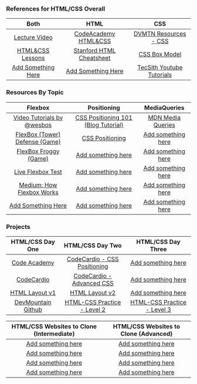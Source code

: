 ### References for HTML/CSS Overall
|                                 Both                                 |                                     HTML                                     |                                        CSS                                    |
|                  :-------------------------------:                   |                        :-----------------------------:                       |                               :-----------------:                             |
| <a target="_blank" href="https://goo.gl/owj3NU">Lecture Video</a>    | <a target="_blank" href="https://goo.gl/zAMbW9">CodeAcademy HTML&CSS</a>     | <a target="_blank" href="https://goo.gl/lylKUs">DVMTN Resources - CSS</a>     |
| <a target="_blank" href="https://goo.gl/TtHhnu">HTML&CSS Lessons</a> | <a target="_blank" href="https://goo.gl/rzvxeQ">Stanford HTML Cheatsheet</a> | <a target="_blank" href="https://goo.gl/OWc1l8">CSS Box Model</a>             |
| <a target="_blank" href="#">Add Something Here</a>                   | <a target="_blank" href="#">Add Something Here</a>                           | <a target="_blank" href="https://goo.gl/gIDAzH">TecSith Youtube Tutorials</a> |


### Resources By Topic

|                                          Flexbox                                       |                                         Positioning                                     |                               MediaQueries                            |
|                                      :-------------:                                   |                                :---------------------------:                            |                            :----------------:                         |
| <a target="_blank" href="https://flexbox.io">Video Tutorials by @wesbos</a>            | <a target="_blank" href="https://goo.gl/9DLLfD">CSS Positioning 101 (Blog Tutorial)</a> | <a target="_blank" href="https://goo.gl/ro67wP">MDN Media Queries</a> |
| <a target="_blank" href="http://flexboxdefense.com">FlexBox (Tower) Defense (Game)</a> | <a target="_blank" href="https://goo.gl/BjFiVO">CSS Positioning</a>                     | <a target="_blank" href="#">Add something here</a>                    |
| <a target="_blank" href="http://flexboxfroggy.com">FlexBox Froggy (Game)</a>           | <a target="_blank" href="#">Add something here</a>                                      | <a target="_blank" href="#">Add something here</a>                    |
| <a target="_blank" href="https://flexbox.help/">Live Flexbox Test</a>                  | <a target="_blank" href="#">Add something here</a>                                      | <a target="_blank" href="#">Add something here</a>                    |
| <a target="_blank" href="https://goo.gl/k8zdZ9">Medium: How Flexbox Works</a>          | <a target="_blank" href="#">Add something here</a>                                      | <a target="_blank" href="#">Add something here</a>                    |
| <a target="_blank" href="#">Add Something Here</a>                                     | <a target="_blank" href="#">Add something here</a>                                      | <a target="_blank" href="#">Add something here</a>                    |



### Projects

|                              HTML/CSS Day One                          |                                HTML/CSS Day Two                                  |                                HTML/CSS Day Three                               |
|                  :----------------------------------:                  |                               :----------------:                                 |                             :----------------------:                            |
| <a target="_blank" href="https://goo.gl/lE8Rz3">Code Academy</a>       | <a target="_blank" href="https://goo.gl/d95IOf">CodeCardio - CSS Positioning</a> | <a target="_blank" href="#">Add something here</a>                              |
| <a target="_blank" href="https://goo.gl/qxBZhs">CodeCardio</a>         | <a target="_blank" href="https://goo.gl/wWh5GG">CodeCardio - Advanced CSS</a>    | <a target="_blank" href="#">Add something here</a>                              |
| <a target="_blank" href="https://goo.gl/lWynzV">HTML Layout v1</a>     | <a target="_blank" href="https://goo.gl/LSVXZq">HTML Layout v2</a>               | <a target="_blank" href="#">Add something here</a>                              |
| <a target="_blank" href="https://goo.gl/W1eqNy">DevMountain Github</a> | <a target="_blank" href="https://goo.gl/fmZDJo">HTML-CSS Practice - Level 2</a>  | <a target="_blank" href="https://goo.gl/9cLbxW">HTML-CSS Practice - Level 3</a> |

|        HTML/CSS Websites to Clone (Intermediate)      |           HTML/CSS Websites to Clone (Advanced)       |
|                :-----------------------:              |                   :-------------------:               |
| <a target="_blank" href="#">Add something here</a>    | <a target="_blank" href="#">Add something here</a>    |
| <a target="_blank" href="#">Add something here</a>    | <a target="_blank" href="#">Add something here</a>    |
| <a target="_blank" href="#">Add something here</a>    | <a target="_blank" href="#">Add something here</a>    |
| <a target="_blank" href="#">Add something here</a>    | <a target="_blank" href="#">Add something here</a>    |